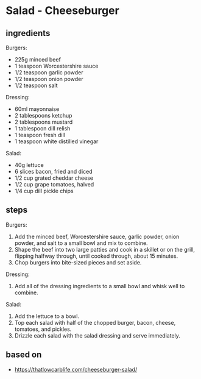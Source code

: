 # Salad - Cheeseburger

## ingredients

Burgers:

- 225g minced beef
- 1 teaspoon Worcestershire sauce
- 1/2 teaspoon garlic powder
- 1/2 teaspoon onion powder
- 1/2 teaspoon salt

Dressing:

- 60ml mayonnaise
- 2 tablespoons ketchup
- 2 tablespoons mustard
- 1 tablespoon dill relish
- 1 teaspoon fresh dill
- 1 teaspoon white distilled vinegar

Salad:

- 40g lettuce
- 6 slices bacon, fried and diced
- 1/2 cup grated cheddar cheese
- 1/2 cup grape tomatoes, halved
- 1/4 cup dill pickle chips

## steps

Burgers:

1. Add the minced beef, Worcestershire sauce, garlic powder, onion powder, and salt to a small bowl and mix to combine.
2. Shape the beef into two large patties and cook in a skillet or on the grill, flipping halfway through, until cooked through, about 15 minutes.
3. Chop burgers into bite-sized pieces and set aside.

Dressing:

1. Add all of the dressing ingredients to a small bowl and whisk well to combine.

Salad:

1. Add the lettuce to a bowl.
2. Top each salad with half of the chopped burger, bacon, cheese, tomatoes, and pickles.
3. Drizzle each salad with the salad dressing and serve immediately.

## based on

- https://thatlowcarblife.com/cheeseburger-salad/
